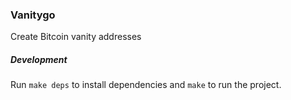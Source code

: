 ### Vanitygo

Create Bitcoin vanity addresses

##### Development

Run `make deps` to install dependencies and `make` to run the project.
